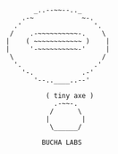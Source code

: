              _..--~~--.._
          .-~            ~-.
        .'                  '.
       /    .-~~~~~~~~~~-.    \
      |    ( ~~~~~~~~~~~~ )    |
      |     '-~~~~~~~~~~-'     |
       \                      /
        '.                  .'
          '-.            .-'
             '--..____..--'

                ( tiny axe )
                  .-~~-.
                 /      \
                |        |
                 \______/ 
                
               BUCHA LABS
